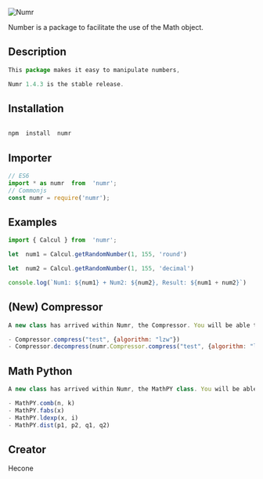 ![Numr](https://cdn.discordapp.com/attachments/710318650627719198/1097087591565754469/guts_175-1984629618.jpg)

Number is a package to facilitate the use of the Math object.

## Description

```js
This package makes it easy to manipulate numbers,

Numr 1.4.3 is the stable release.
```

## Installation
  
```js

npm  install  numr

```

## Importer

```js
// ES6
import * as numr  from  'numr';
// Commonjs
const numr = require('numr');
```

## Examples

```js
import { Calcul } from  'numr';

let  num1 = Calcul.getRandomNumber(1, 155, 'round')

let  num2 = Calcul.getRandomNumber(1, 155, 'decimal')

console.log(`Num1: ${num1} + Num2: ${num2}, Result: ${num1 + num2}`)
```

## (New) Compressor

```js
A new class has arrived within Numr, the Compressor. You will be able to compress and decompress your texts with the LZW algorithm (other algorithms will come later).

- Compressor.compress("test", {algorithm: "lzw"})
- Compressor.decompress(numr.Compressor.compress("test", {algorithm: "lzw"}), {algorithm: "lzw"})

```

## Math Python

```js
A new class has arrived within Numr, the MathPY class. You will be able to use Math methods only available in Python on JavaScript. There are only 4 at the moment.

- MathPY.comb(n, k)
- MathPY.fabs(x)
- MathPY.ldexp(x, i)
- MathPY.dist(p1, p2, q1, q2)
```

## Creator

Hecone